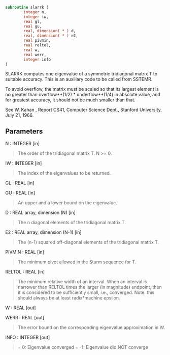 ```fortran
subroutine slarrk (
        integer n,
        integer iw,
        real gl,
        real gu,
        real, dimension( * ) d,
        real, dimension( * ) e2,
        real pivmin,
        real reltol,
        real w,
        real werr,
        integer info
)
```

SLARRK computes one eigenvalue of a symmetric tridiagonal
matrix T to suitable accuracy. This is an auxiliary code to be
called from SSTEMR.

To avoid overflow, the matrix must be scaled so that its
largest element is no greater than overflow\*\*(1/2) \* underflow\*\*(1/4) in absolute value, and for greatest
accuracy, it should not be much smaller than that.

See W. Kahan , Report CS41, Computer Science Dept., Stanford
University, July 21, 1966.

## Parameters
N : INTEGER [in]
> The order of the tridiagonal matrix T.  N >= 0.

IW : INTEGER [in]
> The index of the eigenvalues to be returned.

GL : REAL [in]

GU : REAL [in]
> An upper and a lower bound on the eigenvalue.

D : REAL array, dimension (N) [in]
> The n diagonal elements of the tridiagonal matrix T.

E2 : REAL array, dimension (N-1) [in]
> The (n-1) squared off-diagonal elements of the tridiagonal matrix T.

PIVMIN : REAL [in]
> The minimum pivot allowed in the Sturm sequence for T.

RELTOL : REAL [in]
> The minimum relative width of an interval.  When an interval
> is narrower than RELTOL times the larger (in
> magnitude) endpoint, then it is considered to be
> sufficiently small, i.e., converged.  Note: this should
> always be at least radix\*machine epsilon.

W : REAL [out]

WERR : REAL [out]
> The error bound on the corresponding eigenvalue approximation
> in W.

INFO : INTEGER [out]
> = 0:       Eigenvalue converged
> = -1:      Eigenvalue did NOT converge
